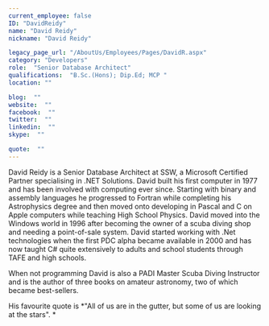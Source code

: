 ```yaml
---
current_employee: false
ID: "DavidReidy"
name: "David Reidy"
nickname: "David Reidy"

legacy_page_url: "/AboutUs/Employees/Pages/DavidR.aspx"
category: "Developers"
role:  "Senior Database Architect"
qualifications:  "B.Sc.(Hons); Dip.Ed; MCP "
location: ""

blog:  ""
website:  ""
facebook:  ""
twitter:  ""
linkedin:  ""
skype:  ""

quote:  ""
---
```


David Reidy is a Senior Database Architect at SSW, a Microsoft Certified Partner specialising in .NET Solutions. David built his first computer in 1977 and has been involved with computing ever since. Starting with binary and assembly languages he progressed to Fortran while completing his Astrophysics degree and then moved onto developing in Pascal and C on Apple computers while teaching High School Physics. David moved into the Windows world in 1996 after becoming the owner of a scuba diving shop and needing a point-of-sale system. David started working with .Net technologies when the first PDC alpha became available in 2000 and has now taught C# quite extensively to adults and school students through TAFE and high schools.

When not programming David is also a PADI Master Scuba Diving Instructor and is the author of three books on amateur astronomy, two of which became best-sellers.

His favourite quote is *"All of us are in the gutter, but some of us are looking at the stars". *